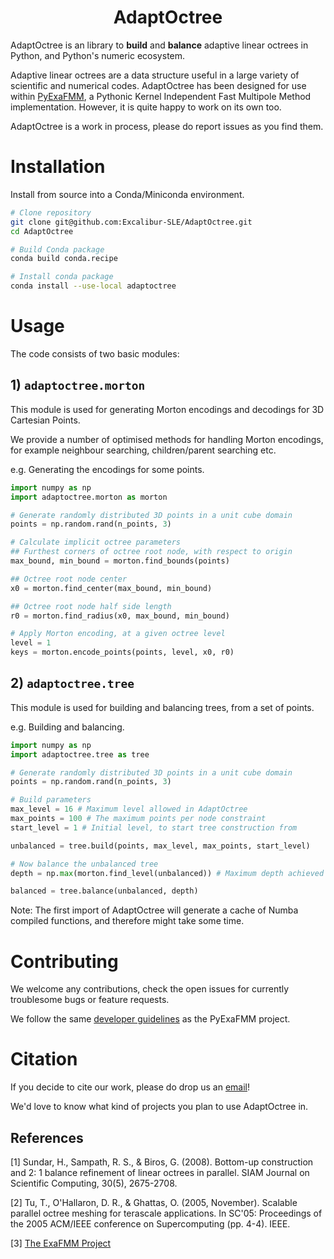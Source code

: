<h1 align='center'> AdaptOctree </h1>

AdaptOctree is an library to **build** and **balance** adaptive linear octrees in Python, and Python's numeric ecosystem.

Adaptive linear octrees are a data structure useful in a large variety of scientific and numerical codes. AdaptOctree has been designed for use within [PyExaFMM](https://github.com/exafmm/pyexafmm), a Pythonic Kernel Independent Fast Multipole Method implementation. However, it is quite happy to work on its own too.

AdaptOctree is a work in process, please do report issues as you find them.

# Installation

Install from source into a Conda/Miniconda environment.

```bash
# Clone repository
git clone git@github.com:Excalibur-SLE/AdaptOctree.git
cd AdaptOctree

# Build Conda package
conda build conda.recipe

# Install conda package
conda install --use-local adaptoctree
```

# Usage

The code consists of two basic modules:

## 1) `adaptoctree.morton`

This module is used for generating Morton encodings and decodings for 3D Cartesian Points.

We provide a number of optimised methods for handling Morton encodings, for example neighbour searching, children/parent searching etc.


e.g. Generating the encodings for some points.

```python
import numpy as np
import adaptoctree.morton as morton

# Generate randomly distributed 3D points in a unit cube domain
points = np.random.rand(n_points, 3)

# Calculate implicit octree parameters
## Furthest corners of octree root node, with respect to origin
max_bound, min_bound = morton.find_bounds(points)

## Octree root node center
x0 = morton.find_center(max_bound, min_bound)

## Octree root node half side length
r0 = morton.find_radius(x0, max_bound, min_bound)

# Apply Morton encoding, at a given octree level
level = 1
keys = morton.encode_points(points, level, x0, r0)
```

## 2) `adaptoctree.tree`

This module is used for building and balancing trees, from a set of points.

e.g. Building and balancing.

```python
import numpy as np
import adaptoctree.tree as tree

# Generate randomly distributed 3D points in a unit cube domain
points = np.random.rand(n_points, 3)

# Build parameters
max_level = 16 # Maximum level allowed in AdaptOctree
max_points = 100 # The maximum points per node constraint
start_level = 1 # Initial level, to start tree construction from

unbalanced = tree.build(points, max_level, max_points, start_level)

# Now balance the unbalanced tree
depth = np.max(morton.find_level(unbalanced)) # Maximum depth achieved in octree

balanced = tree.balance(unbalanced, depth)
```

Note: The first import of AdaptOctree will generate a cache of Numba compiled functions, and therefore might take some time.

# Contributing

We welcome any contributions, check the open issues for currently troublesome bugs or feature requests.

We follow the same [developer guidelines](https://github.com/exafmm/pyexafmm/wiki/Contributing-%F0%9F%92%BB) as the PyExaFMM project.

# Citation

If you decide to cite our work, please do drop us an [email](mailto:srinathkailasa@gmail.com)!

We'd love to know what kind of projects you plan to use AdaptOctree in.

## References

[1] Sundar, H., Sampath, R. S., & Biros, G. (2008). Bottom-up construction and 2: 1 balance refinement of linear octrees in parallel. SIAM Journal on Scientific Computing, 30(5), 2675-2708.

[2] Tu, T., O'Hallaron, D. R., & Ghattas, O. (2005, November). Scalable parallel octree meshing for terascale applications. In SC'05: Proceedings of the 2005 ACM/IEEE conference on Supercomputing (pp. 4-4). IEEE.

[3] [The ExaFMM Project](https://github.com/exafmm)
